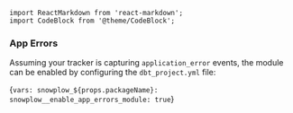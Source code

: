 ```mdx-code-block
import ReactMarkdown from 'react-markdown';
import CodeBlock from '@theme/CodeBlock';
```

### App Errors

Assuming your tracker is capturing `application_error` events, the module can be enabled by configuring the `dbt_project.yml` file:

<CodeBlock language='yaml' title="dbt_project.yml">{`
vars:
  snowplow_${props.packageName}:
    snowplow__enable_app_errors_module: true
    `}
</CodeBlock>
